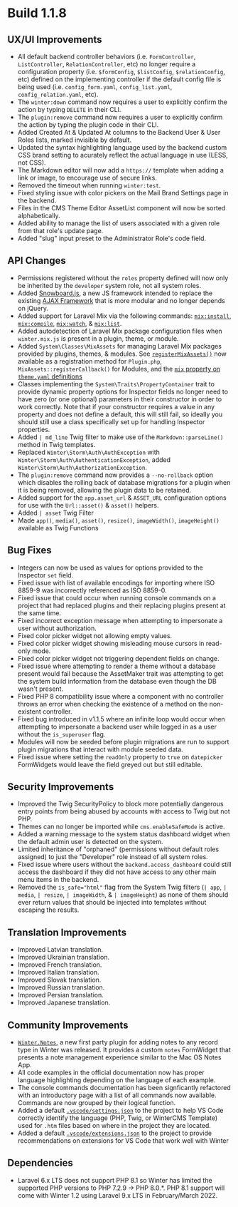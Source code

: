 # Build 1.1.8

## UX/UI Improvements
- All default backend controller behaviors (i.e. `FormController`, `ListController`, `RelationController`, etc) no longer require a configuration property (i.e. `$formConfig`, `$listConfig`, `$relationConfig`, etc) defined on the implementing controller if the default config file is being used (i.e. `config_form.yaml`, `config_list.yaml`, `config_relation.yaml`, etc).
- The `winter:down` command now requires a user to explicitly confirm the action by typing `DELETE` in their CLI.
- The `plugin:remove` command now requires a user to explicitly confirm the action by typing the plugin code in their CLI.
- Added Created At & Updated At columns to the Backend User & User Roles lists, marked invisible by default.
- Updated the syntax highlighting language used by the backend custom CSS brand setting to acurately reflect the actual language in use (LESS, not CSS).
- The Markdown editor will now add a `https://` template when adding a link or image, to encourage use of secure links.
- Removed the timeout when running `winter:test`.
- Fixed styling issue with color pickers on the Mail Brand Settings page in the backend.
- Files in the CMS Theme Editor AssetList component will now be sorted alphabetically.
- Added ability to manage the list of users associated with a given role from that role's update page.
- Added "slug" input preset to the Administrator Role's code field.

## API Changes
- Permissions registered without the `roles` property defined will now only be inherited by the `developer` system role, not all system roles.
- Added [Snowboard.js](https://wintercms.com/docs/snowboard/introduction), a new JS framework intended to replace the existing [AJAX Framework](https://wintercms.com/docs/ajax/introduction) that is more modular and no longer depends on jQuery.
- Added support for Laravel Mix via the following commands: [`mix:install`](https://wintercms.com/docs/console/asset-compilation#mix-install), [`mix:compile`](https://wintercms.com/docs/console/asset-compilation#mix-compile), [`mix:watch`](https://wintercms.com/docs/console/asset-compilation#mix-watch), & [`mix:list`](https://wintercms.com/docs/console/asset-compilation#mix-list).
- Added autodetection of Laravel Mix package configuration files when `winter.mix.js` is present in a plugin, theme, or module.
- Added `System\Classes\MixAssets` for managing Laravel Mix packages provided by plugins, themes, & modules. See [`registerMixAssets()`](https://wintercms.com/docs/console/asset-compilation#registering-plugins) now available as a registration method for `Plugin.php`, `MixAssets::registerCallback()` for Modules, and the [`mix` property on `theme.yaml` definitions](https://wintercms.com/docs/console/asset-compilation#registering-themes)
- Classes implementing the `System\Traits\PropertyContainer` trait to provide dynamic property options for Inspector fields no longer need to have zero (or one optional) parameters in their constructor in order to work correctly. Note that if your constructor requires a value in any property and does not define a default, this will still fail, so ideally you should still use a class specifically set up for handling Inspector properties.
- Added `| md_line` Twig filter to make use of the `Markdown::parseLine()` method in Twig templates.
- Replaced `Winter\Storm\Auth\AuthException` with `Winter\Storm\Auth\AuthenticationException`, added `Winter\Storm\Auth\AuthorizationException`.
- The `plugin:remove` command now provides a `--no-rollback` option which disables the rolling back of database migrations for a plugin when it is being removed, allowing the plugin data to be retained.
- Added support for the `app.asset_url` & `ASSET_URL` configuration options for use with the `Url::asset()` & `asset()` helpers.
- Added `| asset` Twig Filter
- Made `app()`,  `media()`, `asset()`, `resize()`, `imageWidth()`, `imageHeight()` available as Twig Functions

## Bug Fixes
- Integers can now be used as values for options provided to the Inspector `set` field.
- Fixed issue with list of available encodings for importing where ISO 8859-9 was incorrectly referenced as ISO 8859-0.
- Fixed issue that could occur when running console commands on a project that had replaced plugins and their replacing plugins present at the same time.
- Fixed incorrect exception message when attempting to impersonate a user without authorization.
- Fixed color picker widget not allowing empty values.
- Fixed color picker widget showing misleading mouse cursors in read-only mode.
- Fixed color picker widget not triggering dependent fields on change.
- Fixed issue where attempting to render a theme without a database present would fail because the AssetMaker trait was attempting to get the system build information from the database even though the DB wasn't present.
- Fixed PHP 8 compatibility issue where a component with no controller throws an error when checking the existence of a method on the non-existent controller.
- Fixed bug introduced in v1.1.5 where an infinite loop would occur when attempting to impersonate a backend user while logged in as a user without the `is_superuser` flag.
- Modules will now be seeded before plugin migrations are run to support plugin migrations that interact with module seeded data.
- Fixed issue where setting the `readOnly` property to `true` on `datepicker` FormWidgets would leave the field greyed out but still editable.

## Security Improvements
- Improved the Twig SecurityPolicy to block more potentially dangerous entry points from being abused by accounts with access to Twig but not PHP.
- Themes can no longer be imported while `cms.enableSafeMode` is active.
- Added a warning message to the system status dashboard widget when the default admin user is detected on the system.
- Limited inheritance of "orphaned" (permissions without default roles assigned) to just the "Developer" role instead of all system roles.
- Fixed issue where users without the `backend.access_dashboard` could still access the dashboard if they did not have access to any other main menu items in the backend.
- Removed the `is_safe="html"` flag from the System Twig filters (`| app`, `| media`, `| resize`, `| imageWidth`, & `| imageHeight`) as none of them should ever return values that should be injected into templates without escaping the results.

## Translation Improvements
- Improved Latvian translation.
- Improved Ukrainian translation.
- Improved French translation.
- Improved Italian translation.
- Improved Slovak translation.
- Improved Russian translation.
- Improved Persian translation.
- Improved Japanese translation.

## Community Improvements
- [`Winter.Notes`](https://github.com/wintercms/wn-notes-plugin), a new first party plugin for adding notes to any record type in Winter was released. It provides a custom `notes` FormWidget that presents a note management experience similar to the Mac OS Notes App.
- All code examples in the official documentation now has proper language highlighting depending on the language of each example.
- The console commands documentation has been signficantly refactored with an introductory page with a list of all commands now available. Commands are now grouped by their logical function.
- Added a default [`.vscode/settings.json`](https://github.com/wintercms/winter/blob/develop/.vscode/settings.json) to the project to help VS Code correctly identify the language (PHP, Twig, or WinterCMS Template) used for `.htm` files based on where in the project they are located.
- Added a default [`.vscode/extensions.json`](https://github.com/wintercms/winter/blob/develop/.vscode/extensions.json) to the project to provide recommendations on extensions for VS Code that work well with Winter

## Dependencies
- Laravel 6.x LTS does not support PHP 8.1 so Winter has limited the supported PHP versions to PHP 7.2.9 -> PHP 8.0.*. PHP 8.1 support will come with Winter 1.2 using Laravel 9.x LTS in February/March 2022.
